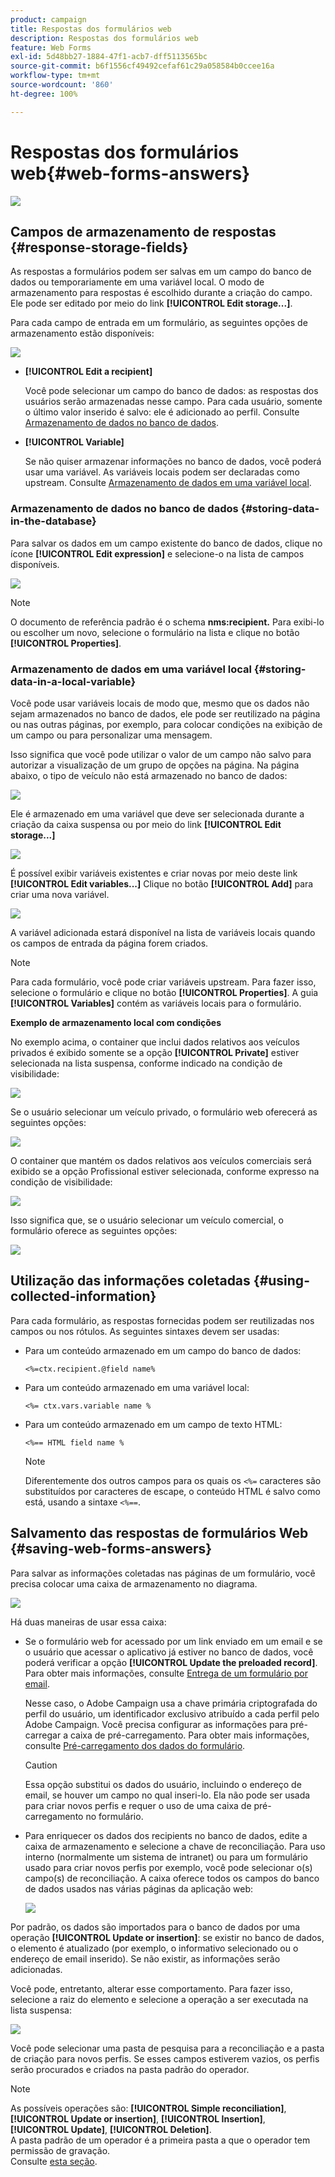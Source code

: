 ```yaml
---
product: campaign
title: Respostas dos formulários web
description: Respostas dos formulários web
feature: Web Forms
exl-id: 5d48bb27-1884-47f1-acb7-dff5113565bc
source-git-commit: b6f1556cf49492cefaf61c29a058584b0ccee16a
workflow-type: tm+mt
source-wordcount: '860'
ht-degree: 100%

---
```


# Respostas dos formulários web{#web-forms-answers}

![](../../assets/common.svg)

## Campos de armazenamento de respostas {#response-storage-fields}

As respostas a formulários podem ser salvas em um campo do banco de dados ou temporariamente em uma variável local. O modo de armazenamento para respostas é escolhido durante a criação do campo. Ele pode ser editado por meio do link **[!UICONTROL Edit storage...]**.

Para cada campo de entrada em um formulário, as seguintes opções de armazenamento estão disponíveis:

![](assets/s_ncs_admin_survey_select_storage.png)

* **[!UICONTROL Edit a recipient]**

   Você pode selecionar um campo do banco de dados: as respostas dos usuários serão armazenadas nesse campo. Para cada usuário, somente o último valor inserido é salvo: ele é adicionado ao perfil. Consulte [Armazenamento de dados no banco de dados](#storing-data-in-the-database).

* **[!UICONTROL Variable]**

   Se não quiser armazenar informações no banco de dados, você poderá usar uma variável. As variáveis locais podem ser declaradas como upstream. Consulte [Armazenamento de dados em uma variável local](#storing-data-in-a-local-variable).

### Armazenamento de dados no banco de dados {#storing-data-in-the-database}

Para salvar os dados em um campo existente do banco de dados, clique no ícone **[!UICONTROL Edit expression]** e selecione-o na lista de campos disponíveis.

![](assets/s_ncs_admin_survey_storage_type1.png)

>[!NOTE]
>
>O documento de referência padrão é o schema **nms:recipient.** Para exibi-lo ou escolher um novo, selecione o formulário na lista e clique no botão **[!UICONTROL Properties]**.

### Armazenamento de dados em uma variável local {#storing-data-in-a-local-variable}

Você pode usar variáveis locais de modo que, mesmo que os dados não sejam armazenados no banco de dados, ele pode ser reutilizado na página ou nas outras páginas, por exemplo, para colocar condições na exibição de um campo ou para personalizar uma mensagem.

Isso significa que você pode utilizar o valor de um campo não salvo para autorizar a visualização de um grupo de opções na página. Na página abaixo, o tipo de veículo não está armazenado no banco de dados:

![](assets/s_ncs_admin_survey_no_storage_variable.png)

Ele é armazenado em uma variável que deve ser selecionada durante a criação da caixa suspensa ou por meio do link **[!UICONTROL Edit storage...]**

![](assets/s_ncs_admin_survey_no_storage_variable2.png)

É possível exibir variáveis existentes e criar novas por meio deste link **[!UICONTROL Edit variables...]** Clique no botão **[!UICONTROL Add]** para criar uma nova variável.

![](assets/s_ncs_admin_survey_add_a_variable.png)

A variável adicionada estará disponível na lista de variáveis locais quando os campos de entrada da página forem criados.

>[!NOTE]
>
>Para cada formulário, você pode criar variáveis upstream. Para fazer isso, selecione o formulário e clique no botão **[!UICONTROL Properties]**. A guia **[!UICONTROL Variables]** contém as variáveis locais para o formulário.

**Exemplo de armazenamento local com condições**

No exemplo acima, o container que inclui dados relativos aos veículos privados é exibido somente se a opção **[!UICONTROL Private]** estiver selecionada na lista suspensa, conforme indicado na condição de visibilidade:

![](assets/s_ncs_admin_survey_add_a_condition.png)

Se o usuário selecionar um veículo privado, o formulário web oferecerá as seguintes opções:

![](assets/s_ncs_admin_survey_no_storage_conda.png)

O container que mantém os dados relativos aos veículos comerciais será exibido se a opção Profissional estiver selecionada, conforme expresso na condição de visibilidade:

![](assets/s_ncs_admin_survey_view_a_condition.png)

Isso significa que, se o usuário selecionar um veículo comercial, o formulário oferece as seguintes opções:

![](assets/s_ncs_admin_survey_no_storage_condb.png)

## Utilização das informações coletadas {#using-collected-information}

Para cada formulário, as respostas fornecidas podem ser reutilizadas nos campos ou nos rótulos. As seguintes sintaxes devem ser usadas:

* Para um conteúdo armazenado em um campo do banco de dados:

   ```
   <%=ctx.recipient.@field name%
   ```

* Para um conteúdo armazenado em uma variável local:

   ```
   <%= ctx.vars.variable name %
   ```

* Para um conteúdo armazenado em um campo de texto HTML:

   ```
   <%== HTML field name %
   ```

   >[!NOTE]
   >
   >Diferentemente dos outros campos para os quais os `<%=` caracteres são substituídos por caracteres de escape, o conteúdo HTML é salvo como está, usando a sintaxe `<%==`.

## Salvamento das respostas de formulários Web {#saving-web-forms-answers}

Para salvar as informações coletadas nas páginas de um formulário, você precisa colocar uma caixa de armazenamento no diagrama.

![](assets/s_ncs_admin_survey_save_box.png)

Há duas maneiras de usar essa caixa:

* Se o formulário web for acessado por um link enviado em um email e se o usuário que acessar o aplicativo já estiver no banco de dados, você poderá verificar a opção **[!UICONTROL Update the preloaded record]**. Para obter mais informações, consulte [Entrega de um formulário por email](publishing-a-web-form.md#delivering-a-form-via-email).

   Nesse caso, o Adobe Campaign usa a chave primária criptografada do perfil do usuário, um identificador exclusivo atribuído a cada perfil pelo Adobe Campaign. Você precisa configurar as informações para pré-carregar a caixa de pré-carregamento. Para obter mais informações, consulte [Pré-carregamento dos dados do formulário](publishing-a-web-form.md#pre-loading-the-form-data).

   >[!CAUTION]
   >
   >Essa opção substitui os dados do usuário, incluindo o endereço de email, se houver um campo no qual inseri-lo. Ela não pode ser usada para criar novos perfis e requer o uso de uma caixa de pré-carregamento no formulário.

* Para enriquecer os dados dos recipients no banco de dados, edite a caixa de armazenamento e selecione a chave de reconciliação. Para uso interno (normalmente um sistema de intranet) ou para um formulário usado para criar novos perfis por exemplo, você pode selecionar o(s) campo(s) de reconciliação. A caixa oferece todos os campos do banco de dados usados nas várias páginas da aplicação web:

   ![](assets/s_ncs_admin_survey_save_box_edit.png)

Por padrão, os dados são importados para o banco de dados por uma operação **[!UICONTROL Update or insertion]**: se existir no banco de dados, o elemento é atualizado (por exemplo, o informativo selecionado ou o endereço de email inserido). Se não existir, as informações serão adicionadas.

Você pode, entretanto, alterar esse comportamento. Para fazer isso, selecione a raiz do elemento e selecione a operação a ser executada na lista suspensa:

![](assets/s_ncs_admin_survey_save_operation.png)

Você pode selecionar uma pasta de pesquisa para a reconciliação e a pasta de criação para novos perfis. Se esses campos estiverem vazios, os perfis serão procurados e criados na pasta padrão do operador.

>[!NOTE]
>
>As possíveis operações são: **[!UICONTROL Simple reconciliation]**, **[!UICONTROL Update or insertion]**, **[!UICONTROL Insertion]**, **[!UICONTROL Update]**, **[!UICONTROL Deletion]**.\
>A pasta padrão de um operador é a primeira pasta a que o operador tem permissão de gravação.\
>Consulte [esta seção](../../platform/using/access-management.md).
